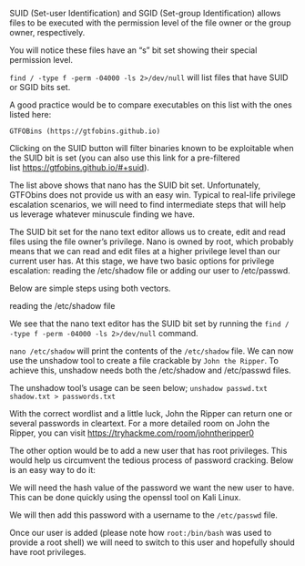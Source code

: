 SUID (Set-user Identification) and SGID (Set-group Identification) allows files to be executed with the permission level of the file owner or the group owner, respectively.

You will notice these files have an “s” bit set showing their special permission level.

```find / -type f -perm -04000 -ls 2>/dev/null``` will list files that have SUID or SGID bits set.

A good practice would be to compare executables on this list with the ones listed here:

``` 
GTFOBins (https://gtfobins.github.io)
```

Clicking on the SUID button will filter binaries known to be exploitable when the SUID bit is set (you can also use this link for a pre-filtered list https://gtfobins.github.io/#+suid).


The list above shows that nano has the SUID bit set. Unfortunately, GTFObins does not provide us with an easy win. Typical to real-life privilege escalation scenarios, we will need to find intermediate steps that will help us leverage whatever minuscule finding we have.








The SUID bit set for the nano text editor allows us to create, edit and read files using the file owner’s privilege. Nano is owned by root, which probably means that we can read and edit files at a higher privilege level than our current user has. At this stage, we have two basic options for privilege escalation: reading the /etc/shadow file or adding our user to /etc/passwd.


Below are simple steps using both vectors.

reading the /etc/shadow file

We see that the nano text editor has the SUID bit set by running the ```find / -type f -perm -04000 -ls 2>/dev/null``` command.

```nano /etc/shadow``` will print the contents of the ```/etc/shadow``` file. We can now use the unshadow tool to create a file crackable by ```John the Ripper```. To achieve this, unshadow needs both the /etc/shadow and /etc/passwd files.


The unshadow tool’s usage can be seen below;
```unshadow passwd.txt shadow.txt > passwords.txt ```



With the correct wordlist and a little luck, John the Ripper can return one or several passwords in cleartext. For a more detailed room on John the Ripper, you can visit https://tryhackme.com/room/johntheripper0


The other option would be to add a new user that has root privileges. This would help us circumvent the tedious process of password cracking. Below is an easy way to do it:


We will need the hash value of the password we want the new user to have. This can be done quickly using the openssl tool on Kali Linux.






We will then add this password with a username to the ```/etc/passwd``` file.





Once our user is added (please note how ```root:/bin/bash``` was used to provide a root shell) we will need to switch to this user and hopefully should have root privileges.




